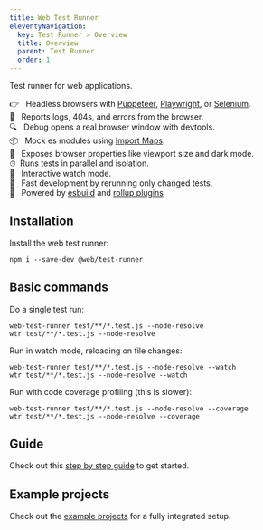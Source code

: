 ```yaml
---
title: Web Test Runner
eleventyNavigation:
  key: Test Runner > Overview
  title: Overview
  parent: Test Runner
  order: 1
---
```


Test runner for web applications.

👉&nbsp;&nbsp; Headless browsers with [Puppeteer](browsers/puppeteer.md), [Playwright](browsers/playwright.md), or [Selenium](browsers/selenium.md). <br>
🚧&nbsp;&nbsp; Reports logs, 404s, and errors from the browser. <br>
🔍&nbsp;&nbsp; Debug opens a real browser window with devtools.<br>
📦&nbsp;&nbsp; Mock es modules using [Import Maps](./writing-tests/mocking.md).<br>
🔧&nbsp;&nbsp; Exposes browser properties like viewport size and dark mode.<br>
⏱&nbsp;&nbsp;Runs tests in parallel and isolation.<br>
👀&nbsp;&nbsp; Interactive watch mode.<br>
🏃&nbsp;&nbsp; Fast development by rerunning only changed tests.<br>
🚀&nbsp;&nbsp; Powered by [esbuild](/docs/dev-server/plugins/esbuild.md) and [rollup plugins](/docs/dev-server/plugins/rollup.md)

## Installation

Install the web test runner:

```
npm i --save-dev @web/test-runner
```

## Basic commands

Do a single test run:

```
web-test-runner test/**/*.test.js --node-resolve
wtr test/**/*.test.js --node-resolve
```

Run in watch mode, reloading on file changes:

```
web-test-runner test/**/*.test.js --node-resolve --watch
wtr test/**/*.test.js --node-resolve --watch
```

Run with code coverage profiling (this is slower):

```
web-test-runner test/**/*.test.js --node-resolve --coverage
wtr test/**/*.test.js --node-resolve --coverage
```

## Guide

Check out this [step by step guide](../../guides/test-runner/getting-started.md) to get started.

## Example projects

Check out the <a href="https://github.com/modernweb-dev/example-projects" target="_blank" rel="noopener noreferrer">example projects</a> for a fully integrated setup.
